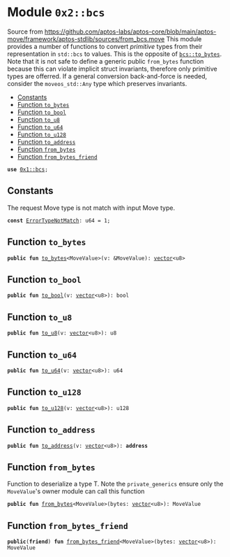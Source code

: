 
<a name="0x2_bcs"></a>

# Module `0x2::bcs`

Source from https://github.com/aptos-labs/aptos-core/blob/main/aptos-move/framework/aptos-stdlib/sources/from_bcs.move
This module provides a number of functions to convert _primitive_ types from their representation in <code>std::bcs</code>
to values. This is the opposite of <code><a href="_to_bytes">bcs::to_bytes</a></code>. Note that it is not safe to define a generic public <code>from_bytes</code>
function because this can violate implicit struct invariants, therefore only primitive types are offerred. If
a general conversion back-and-force is needed, consider the <code>moveos_std::Any</code> type which preserves invariants.


-  [Constants](#@Constants_0)
-  [Function `to_bytes`](#0x2_bcs_to_bytes)
-  [Function `to_bool`](#0x2_bcs_to_bool)
-  [Function `to_u8`](#0x2_bcs_to_u8)
-  [Function `to_u64`](#0x2_bcs_to_u64)
-  [Function `to_u128`](#0x2_bcs_to_u128)
-  [Function `to_address`](#0x2_bcs_to_address)
-  [Function `from_bytes`](#0x2_bcs_from_bytes)
-  [Function `from_bytes_friend`](#0x2_bcs_from_bytes_friend)


<pre><code><b>use</b> <a href="">0x1::bcs</a>;
</code></pre>



<a name="@Constants_0"></a>

## Constants


<a name="0x2_bcs_ErrorTypeNotMatch"></a>

The request Move type is not match with input Move type.


<pre><code><b>const</b> <a href="bcs.md#0x2_bcs_ErrorTypeNotMatch">ErrorTypeNotMatch</a>: u64 = 1;
</code></pre>



<a name="0x2_bcs_to_bytes"></a>

## Function `to_bytes`



<pre><code><b>public</b> <b>fun</b> <a href="bcs.md#0x2_bcs_to_bytes">to_bytes</a>&lt;MoveValue&gt;(v: &MoveValue): <a href="">vector</a>&lt;u8&gt;
</code></pre>



<a name="0x2_bcs_to_bool"></a>

## Function `to_bool`



<pre><code><b>public</b> <b>fun</b> <a href="bcs.md#0x2_bcs_to_bool">to_bool</a>(v: <a href="">vector</a>&lt;u8&gt;): bool
</code></pre>



<a name="0x2_bcs_to_u8"></a>

## Function `to_u8`



<pre><code><b>public</b> <b>fun</b> <a href="bcs.md#0x2_bcs_to_u8">to_u8</a>(v: <a href="">vector</a>&lt;u8&gt;): u8
</code></pre>



<a name="0x2_bcs_to_u64"></a>

## Function `to_u64`



<pre><code><b>public</b> <b>fun</b> <a href="bcs.md#0x2_bcs_to_u64">to_u64</a>(v: <a href="">vector</a>&lt;u8&gt;): u64
</code></pre>



<a name="0x2_bcs_to_u128"></a>

## Function `to_u128`



<pre><code><b>public</b> <b>fun</b> <a href="bcs.md#0x2_bcs_to_u128">to_u128</a>(v: <a href="">vector</a>&lt;u8&gt;): u128
</code></pre>



<a name="0x2_bcs_to_address"></a>

## Function `to_address`



<pre><code><b>public</b> <b>fun</b> <a href="bcs.md#0x2_bcs_to_address">to_address</a>(v: <a href="">vector</a>&lt;u8&gt;): <b>address</b>
</code></pre>



<a name="0x2_bcs_from_bytes"></a>

## Function `from_bytes`

Function to deserialize a type T.
Note the <code>private_generics</code> ensure only the <code>MoveValue</code>'s owner module can call this function


<pre><code><b>public</b> <b>fun</b> <a href="bcs.md#0x2_bcs_from_bytes">from_bytes</a>&lt;MoveValue&gt;(bytes: <a href="">vector</a>&lt;u8&gt;): MoveValue
</code></pre>



<a name="0x2_bcs_from_bytes_friend"></a>

## Function `from_bytes_friend`



<pre><code><b>public</b>(<b>friend</b>) <b>fun</b> <a href="bcs.md#0x2_bcs_from_bytes_friend">from_bytes_friend</a>&lt;MoveValue&gt;(bytes: <a href="">vector</a>&lt;u8&gt;): MoveValue
</code></pre>
